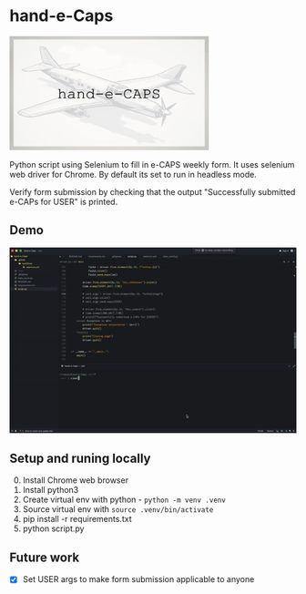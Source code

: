 # hand-e-Caps
<img src="./demo/hand-e-caps.png" width="350" height="200" />

Python script using Selenium to fill in e-CAPS weekly form. It uses selenium web driver for Chrome. By default its set to run in headless mode.

Verify form submission by checking that the output "Successfully submitted e-CAPs for USER" is printed.

## Demo
![demo](./demo/handecaps-demo.gif)

## Setup and runing locally

0. Install Chrome web browser
1. Install python3
2. Create virtual env with python - `python -m venv .venv`
3. Source virtual env with `source .venv/bin/activate`
4. pip install -r requirements.txt
5. python script.py

## Future work
- [x] Set USER args to make form submission applicable to anyone
